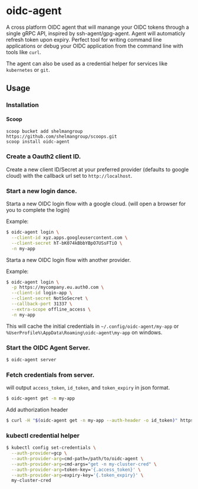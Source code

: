 # oidc-agent

A cross platform OIDC agent that will manange your OIDC tokens through a single gRPC API,
inspired by ssh-agent/gpg-agent. Agent will automaticly refresh token upon expiry. Perfect
tool for writing command line applications or debug your OIDC application from the command line
with tools like `curl`.

The agent can also be used as a credential helper for services like `kubernetes` or `git`.

## Usage

### Installation
#### Scoop
```
scoop bucket add shelmangroup https://github.com/shelmangroup/scoops.git
scoop install oidc-agent
```

### Create a Oauth2 client ID.

Create a new client ID/Secret at your preferred provider (defaults to google cloud)
with the callback url set to `http://localhost`.

### Start a new login dance.

Starta a new OIDC login flow with a google cloud. (will open a browser for you to complete the login)

Example:
```bash
$ oidc-agent login \
  --client-id xyz.apps.googleusercontent.com \
  --client-secret hT-bK074kBbbYBpO7USsFTiO \
  -n my-app
```

Starta a new OIDC login flow with another provider.

Example:
```bash
$ oidc-agent login \
  -p https://mycompany.eu.auth0.com \
  --client-id login-app \
  --client-secret NotSoSecret \
  --callback-port 31337 \
  --extra-scope offline_access \
  -n my-app

```

This will cache the initial credentials in `~/.config/oidc-agent/my-app` or `%UserProfile%\AppData\Roaming\oidc-agent\my-app` on windows.

### Start the OIDC Agent Server.

```bash
$ oidc-agent server
```

### Fetch credentials from server.

will output `access_token`, `id_token`, and `token_expiry` in json format.
```bash
$ oidc-agent get -n my-app
```

Add authorization header
```bash
$ curl -H "$(oidc-agent get -n my-app --auth-header -o id_token)" https://my-app.example.com
```

### kubectl credential helper

```bash
$ kubectl config set-credentials \
  --auth-provider=gcp \
  --auth-provider-arg=cmd-path=/path/to/oidc-agent \
  --auth-provider-arg=cmd-args="get -n my-cluster-cred" \
  --auth-provider-arg=token-key='{.access_token}' \
  --auth-provider-arg=expiry-key='{.token_expiry}' \
  my-cluster-cred
```
